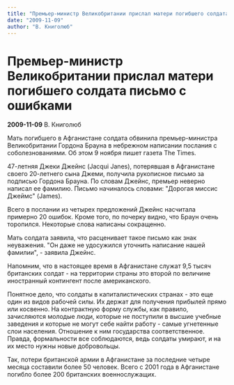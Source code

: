 ```yaml
---
title: "Премьер-министр Великобритании прислал матери погибшего солдата письмо с ошибками"
date: "2009-11-09"
author: "В. Книголюб"
---
```


# Премьер-министр Великобритании прислал матери погибшего солдата письмо с ошибками

**2009-11-09** В. Книголюб

Мать погибшего в Афганистане солдата обвинила премьер-министра Великобритании Гордона Брауна в небрежном написании послания с соболезнованиями. Об этом 9 ноября пишет газета The Times.

47-летняя Джеки Джейнс (Jacqui Janes), потерявшая в Афганистане своего 20-летнего сына Джеми, получила рукописное письмо за подписью Гордона Брауна. По словам Джейнс, премьер неверно написал ее фамилию. Письмо начиналось словами: "Дорогая миссис Джеймс" (James).

Всего в послании из четырех предложений Джейнс насчитала примерно 20 ошибок. Кроме того, по почерку видно, что Браун очень торопился. Некоторые слова написаны сокращенно.

Мать солдата заявила, что расценивает такое письмо как знак неуважения. "Он даже не удосужился уточнить написание нашей фамилии", - заявила Джейнс.

Напомним, что в настоящее время в Афганистане служат 9,5 тысяч британских солдат - на территории страны это второй по величине иностранный контингент после американского.

Понятное дело, что солдаты в капиталистических странах - это еще один из видов рабочей силы. Их держат для получения прибылей прямо или косвенно. На контрактную форму службы, как правило, зачисляются молодые люди, которые не поступили в высшие учебные заведения и которые не могут себе найти работу - самые угнетенные слои населения. Отношение к ним государства соответственное. Правда, формальности все соблюдаются, ведь солдаты умирают, и на их место нужны новые добровольцы.

Так, потери британской армии в Афганистане за последние четыре месяца составили более 50 человек. Всего с 2001 года в Афганистане погибло более 200 британских военнослужащих.